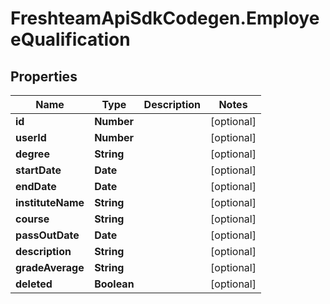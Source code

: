 # FreshteamApiSdkCodegen.EmployeeQualification

## Properties

| Name              | Type        | Description | Notes      |
| ----------------- | ----------- | ----------- | ---------- |
| **id**            | **Number**  |             | [optional] |
| **userId**        | **Number**  |             | [optional] |
| **degree**        | **String**  |             | [optional] |
| **startDate**     | **Date**    |             | [optional] |
| **endDate**       | **Date**    |             | [optional] |
| **instituteName** | **String**  |             | [optional] |
| **course**        | **String**  |             | [optional] |
| **passOutDate**   | **Date**    |             | [optional] |
| **description**   | **String**  |             | [optional] |
| **gradeAverage**  | **String**  |             | [optional] |
| **deleted**       | **Boolean** |             | [optional] |
